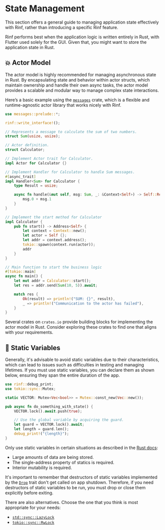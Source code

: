 # State Management

This section offers a general guide to managing application state effectively with Rinf, rather than introducing a specific Rinf feature.

Rinf performs best when the application logic is written entirely in Rust, with Flutter used solely for the GUI. Given that, you might want to store the application state in Rust.

## 💥 Actor Model

The actor model is highly recommended for managing asynchronous state in Rust. By encapsulating state and behavior within actor structs, which maintain ownership and handle their own async tasks, the actor model provides a scalable and modular way to manage complex state interactions.

Here’s a basic example using the [`messages`](https://crates.io/crates/messages) crate, which is a flexible and runtime-agnostic actor library that works nicely with Rinf.

```rust title="native/hub/src/lib.rs"
use messages::prelude::*;

rinf::write_interface!();

// Represents a message to calculate the sum of two numbers.
struct Sum(usize, usize);

// Actor definition.
struct Calculator;

// Implement Actor trait for Calculator.
impl Actor for Calculator {}

// Implement Handler for Calculator to handle Sum messages.
#[async_trait]
impl Handler<Sum> for Calculator {
    type Result = usize;

    async fn handle(&mut self, msg: Sum, _: &Context<Self>) -> Self::Result {
        msg.0 + msg.1
    }
}

// Implement the start method for Calculator
impl Calculator {
    pub fn start() -> Address<Self> {
        let context = Context::new();
        let actor = Self {};
        let addr = context.address();
        tokio::spawn(context.run(actor));
        addr
    }
}

// Main function to start the business logic
#[tokio::main]
async fn main() {
    let mut addr = Calculator::start();
    let res = addr.send(Sum(10, 5)).await;

    match res {
        Ok(result) => println!("SUM: {}", result),
        _ => println!("Communication to the actor has failed"),
    }
}
```

Several crates on `crates.io` provide building blocks for implementing the actor model in Rust. Consider exploring these crates to find one that aligns with your requirements.

## 🧱 Static Variables

Generally, it's advisable to avoid static variables due to their characteristics, which can lead to issues such as difficulties in testing and managing lifetimes. If you must use static variables, you can declare them as shown below, ensuring they span the entire duration of the app.

```rust title="Rust"
use rinf::debug_print;
use tokio::sync::Mutex;

static VECTOR: Mutex<Vec<bool>> = Mutex::const_new(Vec::new());

pub async fn do_something_with_state() {
    VECTOR.lock().await.push(true);

    // Use the global variable by acquiring the guard.
    let guard = VECTOR.lock().await;
    let length = guard.len();
    debug_print!("{length}");
}
```

Only use static variables in certain situations as described in the [Rust docs](https://doc.rust-lang.org/reference/items/static-items.html):

- Large amounts of data are being stored.
- The single-address property of statics is required.
- Interior mutability is required.

It's important to remember that destructors of static variables implemented by the [`Drop`](https://doc.rust-lang.org/rust-by-example/trait/drop.html) trait don't get called on app shutdown. Therefore, if you need destructors of static variables to be run, you must drop or close them explicitly before exiting.

There are also alternatives. Choose the one that you think is most appropriate for your needs:

- [`std::sync::LazyLock`](https://doc.rust-lang.org/std/sync/struct.LazyLock.html)
- [`tokio::sync::RwLock`](https://docs.rs/tokio/latest/tokio/sync/struct.RwLock.html)
